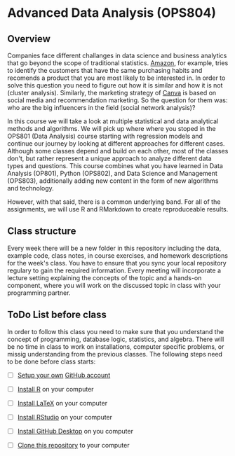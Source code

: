 # Advanced Data Analysis (OPS804)

## Overview

Companies face different challanges in data science and business analytics that go beyond the scope of traditional statistics. [Amazon](https://www.amazon.com), for example, tries to identify the customers that have the same purchasing habits and recomends a product that you are most likely to be interested in. In order to solve this question you need to figure out how it is similar and how it is not (cluster analysis). Similarly, the marketing strategy of [Canva](https://www.canva.com/) is based on social media and recommendation marketing. So the question for them was: who are the big influencers in the field (social network analysis)?

In this course we will take a look at multiple statistical and data analytical methods and algorithms. We will pick up where where you stoped in the OPS801 (Data Analysis) course starting with regression models and continue our journey by looking at different approaches for different cases. Although some classes depend and build on each other, most of the classes don't, but rather represent a unique approach to analyze different data types and questions. This course combines what you have learned in Data Analysis (OP801), Python (OPS802), and Data Science and Management (OPS803), additionally adding new content in the form of new algorithms and technology.

However, with that said, there is a common underlying band. For all of the assignments, we will use R and RMarkdown to create reproduceable results. 

## Class structure

Every week there will be a new folder in this repository including the data, example code, class notes, in course exercises, and homework descriptions for the week's class. You have to ensure that you sync your local repository regulary to gain the required information. Every meeting will incorporate a lecture setting explaining the concepts of the topic and a hands-on component, where you will work on the discussed topic in class with your programming partner.

## ToDo List before class

In order to follow this class you need to make sure that you understand the concept of programming, database logic, statistics, and algebra. There will be no time in class to work on installations, computer specific problems, or missig understanding from the previous classes. The following steps need to be done before class starts:

- [ ] [Setup your own](https://www.youtube.com/watch?v=OQhj8eb3Skc&list=PLxNVVdK0wA61PF_-DnYxIYvVL_b1LeC8y) [GitHub account](https://github.com)
- [ ] [Install R](https://www.youtube.com/watch?v=OQhj8eb3Skc&list=PLxNVVdK0wA61PF_-DnYxIYvVL_b1LeC8y) on your computer
- [ ] [Install LaTeX](https://www.youtube.com/watch?v=OQhj8eb3Skc&list=PLxNVVdK0wA61PF_-DnYxIYvVL_b1LeC8y) on your computer
- [ ] [Install RStudio](https://www.youtube.com/watch?v=OQhj8eb3Skc&list=PLxNVVdK0wA61PF_-DnYxIYvVL_b1LeC8y) on your computer
- [ ] [Install GitHub Desktop](https://www.youtube.com/watch?v=OQhj8eb3Skc&list=PLxNVVdK0wA61PF_-DnYxIYvVL_b1LeC8y) on you computer
- [ ] [Clone this repository](https://www.youtube.com/watch?v=OQhj8eb3Skc&list=PLxNVVdK0wA61PF_-DnYxIYvVL_b1LeC8y) to your computer

